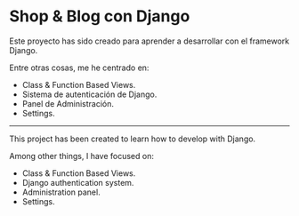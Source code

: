 # Shop & Blog con Django

Este proyecto has sido creado para aprender a desarrollar con el framework Django.

Entre otras cosas, me he centrado en:

* Class & Function Based Views.
* Sistema de autenticación de Django.
* Panel de Administración.
* Settings.

---

This project has been created to learn how to develop with Django.

Among other things, I have focused on:

* Class & Function Based Views.
* Django authentication system.
* Administration panel.
* Settings. 
